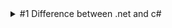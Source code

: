 <details>
<summary>#1 Difference between .net and c#</summary>
```
> .Net is a framework and c# is a programming language
> C# is composed of syntaxes, grammars, semantics, etc.
> .Net is collection of libraries and it has runtime
```

</details>
